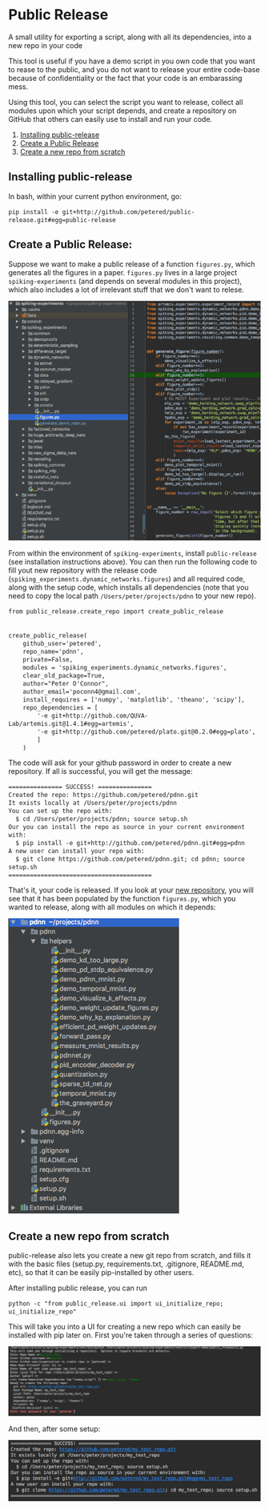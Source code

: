 # Public Release
A small utility for exporting a script, along with all its dependencies, into a new repo in your code

This tool is useful if you have a demo script in you own code that you want to rease to the public, and you do not want to release your entire code-base because of confidentiality or the fact that your code is an embarassing mess.

Using this tool, you can select the script you want to release, collect all modules upon which your script depends, and create a repository on GitHub that others can easily use to install and run your code.

1. [Installing public-release](#installing-public-release)
2. [Create a Public Release](#create-a-public-release)
3. [Create a new repo from scratch](#create-a-new-repo-from-scratch)

## Installing public-release

In bash, within your current python environment, go:

```
pip install -e git+http://github.com/petered/public-release.git#egg=public-release
```

## Create a Public Release:

Suppose we want to make a public release of a function `figures.py`, which generates all the figures in a paper.  `figures.py` lives in a large project `spiking-experiments` (and depends on several modules in this project), which also includes a lot of irrelevant stuff that we don't want to relese.

![](https://github.com/petered/data/blob/master/images/Screen%20Shot%202017-06-15%20at%203.35.48%20PM.png)

From within the environment of `spiking-experiments`, install `public-release` (see installation instructions above).  You can then run the following code to fill yout new repository with the release code (`spiking_experiments.dynamic_networks.figures`) and all required code, along with the setup code, which installs all dependencies (note that you need to copy the local path `/Users/peter/projects/pdnn` to your new repo).

```
from public_release.create_repo import create_public_release


create_public_release(
    github_user='petered',
    repo_name='pdnn',
    private=False,
    modules = 'spiking_experiments.dynamic_networks.figures',
    clear_old_package=True,
    author="Peter O'Connor",
    author_email='poconn4@gmail.com',
    install_requires = ['numpy', 'matplotlib', 'theano', 'scipy'],
    repo_dependencies = [
        '-e git+http://github.com/QUVA-Lab/artemis.git@1.4.1#egg=artemis',
        '-e git+http://github.com/petered/plato.git@0.2.0#egg=plato',
        ]
    )

```

The code will ask for your github password in order to create a new repository.  If all is successful, you will get the message:

```
=============== SUCCESS! ===============
Created the repo: https://github.com/petered/pdnn.git
It exists locally at /Users/peter/projects/pdnn
You can set up the repo with: 
  $ cd /Users/peter/projects/pdnn; source setup.sh
Our you can install the repo as source in your current environment with: 
  $ pip install -e git+http://github.com/petered/pdnn.git#egg=pdnn
A new user can install your repo with: 
  $ git clone https://github.com/petered/pdnn.git; cd pdnn; source setup.sh
========================================
```

That's it, your code is released.  If you look at your [new repository](https://github.com/petered/pdnn), you will see that it has been populated by the function `figures.py`, which you wanted to release, along with all modules on which it depends:

![](https://github.com/petered/data/blob/master/images/Screen%20Shot%202017-06-15%20at%203.09.18%20PM.png)


## Create a new repo from scratch

public-release also lets you create a new git repo from scratch, and fills it with the basic files (setup.py, requirements.txt, .gitignore, README.md, etc), so that it can be easily pip-installed by other users.  

After installing public release, you can run 

```
python -c "from public_release.ui import ui_initialize_repo; ui_initialize_repo"
```

This will take you into a UI for creating a new repo which can easily be installed with pip later on.  First you're taken through a series of questions:

![](https://github.com/petered/data/blob/master/images/Screen%20Shot%202017-06-15%20at%203.12.58%20PM.png)

And then, after some setup:

![](https://github.com/petered/data/blob/master/images/Screen%20Shot%202017-06-15%20at%203.13.31%20PM.png)


